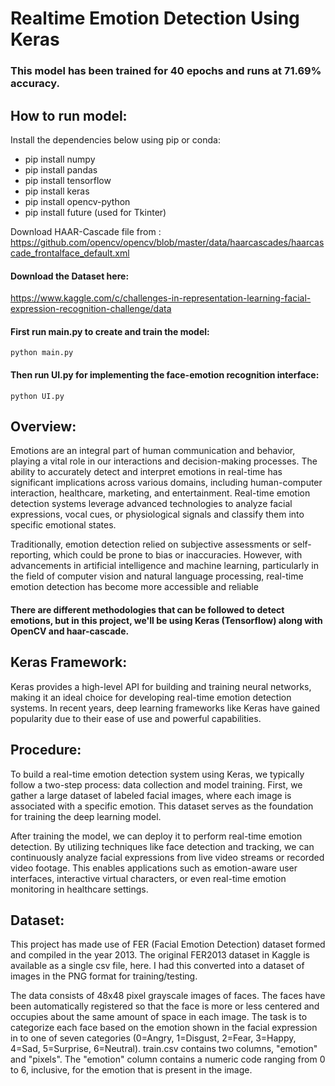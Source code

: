 # Realtime Emotion Detection Using Keras

### This model has been trained for 40 epochs and runs at 71.69% accuracy.
## How to run model:
Install the dependencies below using pip or conda:
* pip install numpy
* pip install pandas
* pip install tensorflow
* pip install keras
* pip install opencv-python
* pip install future (used for Tkinter)

Download HAAR-Cascade file from :
https://github.com/opencv/opencv/blob/master/data/haarcascades/haarcascade_frontalface_default.xml 

#### Download the Dataset here:
https://www.kaggle.com/c/challenges-in-representation-learning-facial-expression-recognition-challenge/data

#### First run main.py to create and train the model:
```
python main.py
```
#### Then run UI.py for implementing the face-emotion recognition interface:
```
python UI.py
```


## Overview:
Emotions are an integral part of human communication and behavior, playing a vital role in our interactions and decision-making processes. The ability to accurately detect and interpret emotions in real-time has significant implications across various domains, including human-computer interaction, healthcare, marketing, and entertainment. Real-time emotion detection systems leverage advanced technologies to analyze facial expressions, vocal cues, or physiological signals and classify them into specific emotional states.

Traditionally, emotion detection relied on subjective assessments or self-reporting, which could be prone to bias or inaccuracies. However, with advancements in artificial intelligence and machine learning, particularly in the field of computer vision and natural language processing, real-time emotion detection has become more accessible and reliable

#### There are different methodologies that can be followed to detect emotions, but in this project, we'll be using Keras (Tensorflow) along with OpenCV and haar-cascade.

## Keras Framework:
Keras provides a high-level API for building and training neural networks, making it an ideal choice for developing real-time emotion detection systems. 
In recent years, deep learning frameworks like Keras have gained popularity due to their ease of use and powerful capabilities. 

## Procedure:
To build a real-time emotion detection system using Keras, we typically follow a two-step process: data collection and model training. First, we gather a large dataset of labeled facial images, where each image is associated with a specific emotion. This dataset serves as the foundation for training the deep learning model. 

After training the model, we can deploy it to perform real-time emotion detection. By utilizing techniques like face detection and tracking, we can continuously analyze facial expressions from live video streams or recorded video footage. This enables applications such as emotion-aware user interfaces, interactive virtual characters, or even real-time emotion monitoring in healthcare settings.

## Dataset:
This project has made use of FER (Facial Emotion Detection) dataset formed and compiled in the year 2013. The original FER2013 dataset in Kaggle is available as a single csv file, here. I had this converted into a dataset of images in the PNG format for training/testing. 

The data consists of 48x48 pixel grayscale images of faces. The faces have been automatically registered so that the face is more or less centered and occupies about the same amount of space in each image. The task is to categorize each face based on the emotion shown in the facial expression in to one of seven categories (0=Angry, 1=Disgust, 2=Fear, 3=Happy, 4=Sad, 5=Surprise, 6=Neutral). 
train.csv contains two columns, "emotion" and "pixels". The "emotion" column contains a numeric code ranging from 0 to 6, inclusive, for the emotion that is present in the image. 


